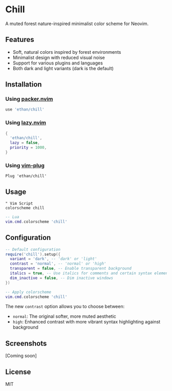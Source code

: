 # Chill

A muted forest nature-inspired minimalist color scheme for Neovim.

## Features

- Soft, natural colors inspired by forest environments
- Minimalist design with reduced visual noise
- Support for various plugins and languages
- Both dark and light variants (dark is the default)

## Installation

### Using [packer.nvim](https://github.com/wbthomason/packer.nvim)

```lua
use 'ethan/chill'
```

### Using [lazy.nvim](https://github.com/folke/lazy.nvim)

```lua
{
  'ethan/chill',
  lazy = false,
  priority = 1000,
}
```

### Using [vim-plug](https://github.com/junegunn/vim-plug)

```vim
Plug 'ethan/chill'
```

## Usage

```vim
" Vim Script
colorscheme chill
```

```lua
-- Lua
vim.cmd.colorscheme 'chill'
```

## Configuration

```lua
-- Default configuration
require('chill').setup({
  variant = 'dark', -- 'dark' or 'light'
  contrast = 'normal', -- 'normal' or 'high'
  transparent = false, -- Enable transparent background
  italics = true, -- Use italics for comments and certain syntax elements
  dim_inactive = false, -- Dim inactive windows
})

-- Apply colorscheme
vim.cmd.colorscheme 'chill'
```

The new `contrast` option allows you to choose between:
- `normal`: The original softer, more muted aesthetic
- `high`: Enhanced contrast with more vibrant syntax highlighting against background

## Screenshots

[Coming soon]

## License

MIT
